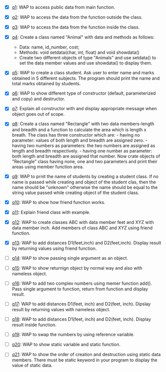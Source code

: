 - [x] [q1](q1.cpp): WAP to access public data from main function.
- [x] [q2](q2.cpp): WAP to access the data from the function outside the class.
- [x] [q3](q3.cpp): WAP to access the data from the function inside the class.
- [x] [q4](q4.cpp): Create a class named "Animal" with data and methods as follows:
    - Data: name, id_number, cost;
    - Methods: void setdata(char, int, float) and void showdata()
    - Create two different objects of type "Animals" and use setdata() to set the data member values and use showdata() to display them.
- [x] [q5](q5.cpp): WAP to create a class student. Ask user to enter name and marks obtained in 5 different subjects. The program should print the name and total marks obtained by students.
- [x] [q6](q6.cpp): WAP to show different type of constructor (default, parameterized and copy) and destructor.
- [x] [q7](q7.cpp): Explain all constructor with and display appropriate message when object goes out of scope.
- [x] [q8](q8.cpp): Create a class named "Rectangle" with two data members-length and breadth and a function to calculate the area which is length x breath. The class has three constructor which are: - having no parameter: values of both length and breadth are assigned zero. - having two numbers as parameters: the two numbers are assigned as length and breadth respectively. - having one number as parameter: both length and breadth are assigned that number. Now crate objects of "Rectangle" class having none, one and two parameters and print their areas using member function area.
- [x] [q9](q9.cpp): WAP to prnit the name of students by creating a student class. If no name is passed while creating and object of the student clas, then the name should be "unknown" otherwise the name should be equal to the string value passed while creating object of the student class.
- [x] [q10](q10.cpp): WAP to show how friend function works.
- [x] [q11](q11.cpp): Explain friend class with example.
- [x] [q12](q12.cpp): WAP to create classes ABC with data member feet and XYZ with data member inch. Add members of class ABC and XYZ using friend function.
- [x] [q13](q13.cpp): WAP to add distances D1(feet,inch) and D2(feet,inch). Display result by returning values using friend function.
- [ ] [q14](q14.cpp): WAP to show passing single argument as an object.
- [ ] [q15](q15.cpp): WAP to show returnign object by normal way and also with nameless object.
- [ ] [q16](q16.cpp): WAP to add two complex numbers using memer function add(). Pass single argument to function, return from function and display result.
- [ ] [q17](q17.cpp): WAP to add distances D1(feet, inch) and D2(feet, inch). Dipslay result by returning values with nameless object.
- [ ] [q18](q18.cpp): WAP to add distances D1(feet, inch) and D2(feet, inch). Display result inside function.
- [ ] [q19](q19.cpp): WAP to swap the numbers by using reference variable.
- [ ] [q20](q20.cpp): WAP to show static variable and static function.
- [ ] [q21](q21.cpp): WAP to show the order of creation and destruction using static data members. There must be static keyword in your program to display the value of static data.


